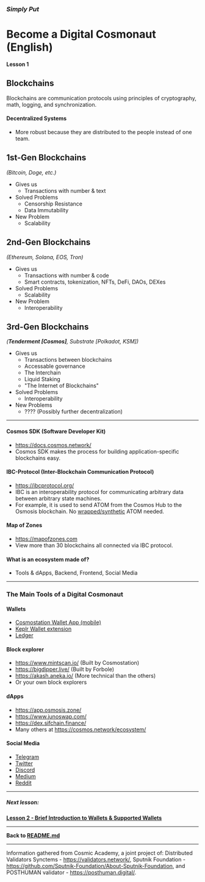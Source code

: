 ### **_Simply Put_**

# **Become a Digital Cosmonaut (English)**

**Lesson 1**

## Blockchains

Blockchains are communication protocols using principles of cryptography, math, logging, and synchronization.

#### Decentralized Systems

- More robust because they are distributed to the people instead of one team.

## 1st-Gen Blockchains

_(Bitcoin, Doge, etc.)_

- Gives us
  - Transactions with number & text
- Solved Problems
  - Censorship Resistance
  - Data Immutability
- New Problem
  - Scalability

## 2nd-Gen Blockchains

_(Ethereum, Solana, EOS, Tron)_

- Gives us
  - Transactions with number & code
  - Smart contracts, tokenization, NFTs, DeFi, DAOs, DEXes
- Solved Problems
  - Scalability
- New Problem
  - Interoperability

## 3rd-Gen Blockchains

_(**Tenderment [Cosmos]**, Substrate [Polkadot, KSM])_

- Gives us
  - Transactions between blockchains
  - Accessable governance
  - The Interchain
  - Liquid Staking
  - "The Internet of Blockchains"
- Solved Problems
  - Interoperability
- New Problems
  - ???? (Possibly further decentralization)

---

#### Cosmos SDK (Software Developer Kit)

- <https://docs.cosmos.network/>
- Cosmos SDK makes the process for building application-specific blockchains easy.

#### IBC-Protocol (Inter-Blockchain Communication Protocol)

- <https://ibcprotocol.org/>
- IBC is an interoperability protocol for communicating arbitrary data between arbitrary state machines.
- For example, it is used to send ATOM from the Cosmos Hub to the Osmosis blockchain. No [wrapped/synthetic](https://coinmarketcap.com/alexandria/article/what-is-wrapped-bitcoin) ATOM needed.

#### Map of Zones

- <https://mapofzones.com>
- View more than 30 blockchains all connected via IBC protocol.

#### What is an ecosystem made of?

- Tools & dApps, Backend, Frontend, Social Media

---

### **The Main Tools of a Digital Cosmonaut**

#### Wallets

- [Cosmostation Wallet App (mobile)](https://www.cosmostation.io/)
- [Keplr Wallet extension](https://chrome.google.com/webstore/detail/keplr/dmkamcknogkgcdfhhbddcghachkejeap)
- [Ledger](https://www.ledger.com/)

#### Block explorer

- <https://www.mintscan.io/> (Built by Cosmostation)
- <https://bigdipper.live/> (Built by Forbole)
- <https://akash.aneka.io/> (More technical than the others)
- Or your own block explorers

#### dApps

- <https://app.osmosis.zone/>
- <https://www.junoswap.com/>
- <https://dex.sifchain.finance/>
- Many others at <https://cosmos.network/ecosystem/>

#### Social Media

- [Telegram](https://telegram.org/)
- [Twitter](https://twitter.com/)
- [Discord](https://discord.com/)
- [Medium](https://medium.com/)
- [Reddit](https://reddit.com/)

---

##### Next lesson:

**[Lesson 2 - Brief Introduction to Wallets & Supported Wallets](lesson_2.md)**

---

**Back to [README.md](README.md)**

---

Information gathered from Cosmic Academy, a joint project of:
Distributed Validators Synctems - <https://validators.network/>,
Sputnik Foundation - <https://github.com/Sputnik-Foundation/About-Sputnik-Foundation>, and
POSTHUMAN validator - <https://posthuman.digital/>.
